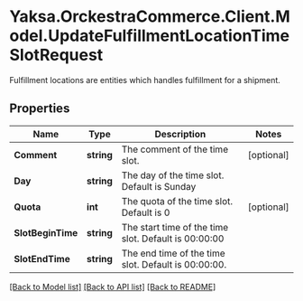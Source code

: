 # Yaksa.OrckestraCommerce.Client.Model.UpdateFulfillmentLocationTimeSlotRequest
Fulfillment locations are entities which handles fulfillment for a shipment.

## Properties

Name | Type | Description | Notes
------------ | ------------- | ------------- | -------------
**Comment** | **string** | The comment of the time slot. | [optional] 
**Day** | **string** | The day of the time slot. Default is Sunday | 
**Quota** | **int** | The quota of the time slot. Default is 0 | [optional] 
**SlotBeginTime** | **string** | The start time of the time slot. Default is 00:00:00 | 
**SlotEndTime** | **string** | The end time of the time slot. Default is 00:00:00. | 

[[Back to Model list]](../README.md#documentation-for-models) [[Back to API list]](../README.md#documentation-for-api-endpoints) [[Back to README]](../README.md)

